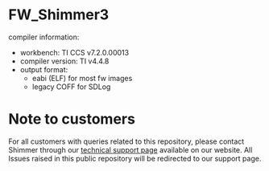 # FW_Shimmer3
compiler information:
 - workbench: TI CCS v7.2.0.00013
 - compiler version: TI v4.4.8
 - output format:
   - eabi (ELF) for most fw images
   - legacy COFF for SDLog

# Note to customers
For all customers with queries related to this repository, please contact Shimmer through our [technical support page](http://www.shimmersensing.com/support/wearable-sensing-support/) available on our website. All Issues raised in this public repository will be redirected to our support page.
